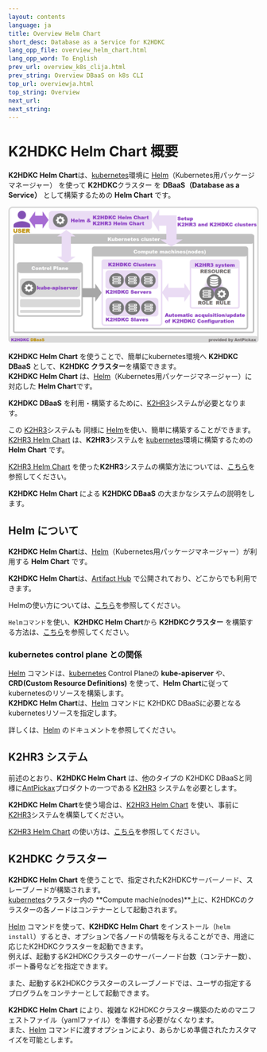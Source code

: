 ```yaml
---
layout: contents
language: ja
title: Overview Helm Chart
short_desc: Database as a Service for K2HDKC
lang_opp_file: overview_helm_chart.html
lang_opp_word: To English
prev_url: overview_k8s_clija.html
prev_string: Overview DBaaS on k8s CLI
top_url: overviewja.html
top_string: Overview
next_url: 
next_string: 
---
```


# K2HDKC Helm Chart 概要
**K2HDKC Helm Chart**は、[kubernetes](https://kubernetes.io/ja/)環境に [Helm](https://helm.sh/ja/)（Kubernetes用パッケージマネージャー） を使って **K2HDKC**クラスター を **DBaaS（Database as a Service）** として構築するための **Helm Chart** です。  

![K2HDKC Helm Chart Overview](images/overview_helm_chart.png)

**K2HDKC Helm Chart** を使うことで、簡単にkubernetes環境へ **K2HDKC DBaaS** として、**K2HDKC クラスター**を構築できます。  
**K2HDKC Helm Chart** は、[Helm](https://helm.sh/ja/)（Kubernetes用パッケージマネージャー）に対応した **Helm Chart**です。  

**K2HDKC DBaaS** を利用・構築するために、[K2HR3](https://k2hr3.antpick.ax/indexja.html)システムが必要となります。  

この [K2HR3](https://k2hr3.antpick.ax/indexja.html)システムも 同様に [Helm](https://helm.sh/ja/)を使い、簡単に構築することができます。  
[K2HR3 Helm Chart](https://k2hr3.antpick.ax/helm_chartja.html) は、**K2HR3**システムを [kubernetes](https://kubernetes.io/ja/)環境に構築するための **Helm Chart** です。  

[K2HR3 Helm Chart](https://k2hr3.antpick.ax/k2hr3_helm_chartja.html) を使った**K2HR3**システムの構築方法については、[こちら](https://k2hr3.antpick.ax/setup_helm_chartja.html)を参照してください。

**K2HDKC Helm Chart** による **K2HDKC DBaaS** の大まかなシステムの説明をします。  

## Helm について
**K2HDKC Helm Chart**は、[Helm](https://helm.sh/ja/)（Kubernetes用パッケージマネージャー）が利用する **Helm Chart** です。  

**K2HDKC Helm Chart**は、[Artifact Hub](https://artifacthub.io/packages/helm/k2hdkc/k2hdkc) で公開されており、どこからでも利用できます。  

Helmの使い方については、[こちら](https://helm.sh/ja/)を参照してください。

`Helmコマンド`を使い、**K2HDKC Helm Chart**から **K2HDKCクラスター** を構築する方法は、[こちら](usage_helm_chartja.html)を参照してください。  

### kubernetes control plane との関係
[Helm](https://helm.sh/ja/) コマンドは、[kubernetes](https://kubernetes.io/) Control Planeの **kube-apiserver** や、**CRD(Custom Resource Definitions)** を使って、**Helm Chart**に従って kubernetesのリソースを構築します。  
**K2HDKC Helm Chart**は、[Helm](https://helm.sh/ja/) コマンドに K2HDKC DBaaSに必要となるkubernetesリソースを指定します。  

詳しくは、[Helm](https://helm.sh/ja/) のドキュメントを参照してください。  

## K2HR3 システム
前述のとおり、**K2HDKC Helm Chart** は、他のタイプの K2HDKC DBaaSと同様に[AntPickax](https://antpick.ax/indexja.html)プロダクトの一つである [K2HR3](https://k2hr3.antpick.ax/indexja.html) システムを必要とします。  

**K2HDKC Helm Chart**を使う場合は、[K2HR3 Helm Chart](https://k2hr3.antpick.ax/helm_chartja.html) を使い、事前に [K2HR3](https://k2hr3.antpick.ax/indexja.html)システムを構築してください。  

[K2HR3 Helm Chart](https://k2hr3.antpick.ax/k2hr3_helm_chartja.html) の使い方は、[こちら](https://k2hr3.antpick.ax/setup_helm_chartja.html)を参照してください。

## K2HDKC クラスター
**K2HDKC Helm Chart** を使うことで、指定されたK2HDKCサーバーノード、スレーブノードが構築されます。  
[kubernetes](https://kubernetes.io/)クラスター内の **Compute machie(nodes)**上に、K2HDKCのクラスターの各ノードはコンテナーとして起動されます。  

[Helm](https://helm.sh/ja/) コマンドを使って、**K2HDKC Helm Chart** をインストール（`helm install`）するとき、オプションで各ノードの情報を与えることができ、用途に応じたK2HDKCクラスターを起動できます。  
例えば、起動するK2HDKCクラスターのサーバーノード台数（コンテナー数）、ポート番号などを指定できます。  

また、起動するK2HDKCクラスターのスレーブノードでは、ユーザの指定するプログラムをコンテナーとして起動できます。

**K2HDKC Helm Chart** により、複雑な K2HDKCクラスター構築のためのマニフェストファイル（yamlファイル）を準備する必要がなくなります。  
また、[Helm](https://helm.sh/ja/) コマンドに渡すオプションにより、あらかじめ準備されたカスタマイズを可能とします。  
